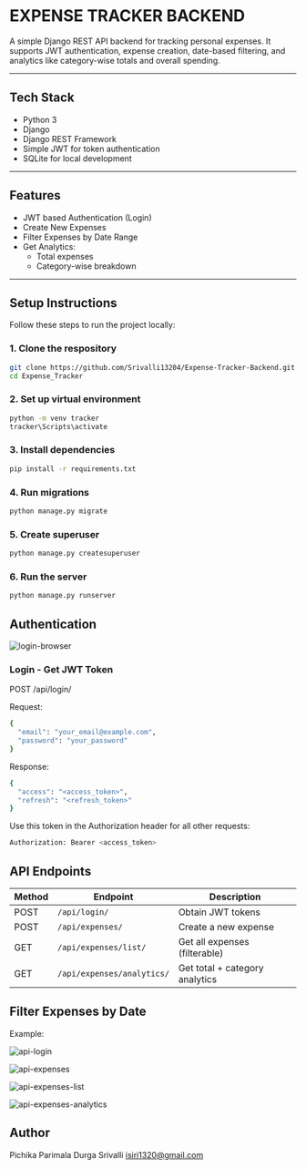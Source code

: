 # EXPENSE TRACKER BACKEND

A simple Django REST API backend for tracking personal expenses. It supports JWT authentication, expense creation, date-based filtering, and analytics like category-wise totals and overall spending.

---

## Tech Stack

- Python 3
- Django
- Django REST Framework
- Simple JWT for token authentication
- SQLite for local development

---

## Features

- JWT based Authentication (Login)
- Create New Expenses
- Filter Expenses by Date Range
- Get Analytics:
  - Total expenses
  - Category-wise breakdown
 
---

## Setup Instructions

Follow these steps to run the project locally:

### 1. Clone the respository

```bash
git clone https://github.com/Srivalli13204/Expense-Tracker-Backend.git
cd Expense_Tracker
```

### 2. Set up virtual environment

```bash
python -m venv tracker
tracker\Scripts\activate
```

### 3. Install dependencies

```bash
pip install -r requirements.txt
```

### 4. Run migrations

```bash
python manage.py migrate
```

### 5. Create superuser

```bash
python manage.py createsuperuser
```

### 6. Run the server

```bash
python manage.py runserver
```

## Authentication

![login-browser](https://github.com/user-attachments/assets/6b1f0b81-3e14-4d20-8d90-243f851b5dd6)


### Login - Get JWT Token

POST /api/login/

Request:

```bash
{
  "email": "your_email@example.com",
  "password": "your_password"
}
```

Response:

```bash
{
  "access": "<access_token>",
  "refresh": "<refresh_token>"
}
```

Use this token in the Authorization header for all other requests:

```bash
Authorization: Bearer <access_token>
```

## API Endpoints

| Method | Endpoint                   | Description                    |
| ------ | -------------------------- | ------------------------------ |
| POST   | `/api/login/`              | Obtain JWT tokens              |
| POST   | `/api/expenses/`           | Create a new expense           |
| GET    | `/api/expenses/list/`      | Get all expenses (filterable)  |
| GET    | `/api/expenses/analytics/` | Get total + category analytics |


## Filter Expenses by Date

Example:

![api-login](https://github.com/user-attachments/assets/e222fca3-d5ea-4147-b7ad-2bfbabf2e9a4)

![api-expenses](https://github.com/user-attachments/assets/f9c96974-d88d-4c13-a021-cd945c681f08)

![api-expenses-list](https://github.com/user-attachments/assets/cfb9e637-f1f4-4030-9f88-ab276e20f079)

![api-expenses-analytics](https://github.com/user-attachments/assets/c63531ed-9fa4-4cf0-86af-70e0de03e421)

## Author
Pichika Parimala Durga Srivalli
isiri1320@gmail.com
